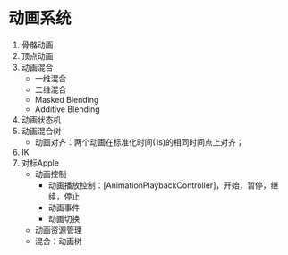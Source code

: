 # 动画系统

1. 骨骼动画
2. 顶点动画
3. 动画混合
   - 一维混合
   - 二维混合
   - Masked Blending
   - Additive Blending
4. 动画状态机
5. 动画混合树
   - 动画对齐：两个动画在标准化时间(1s)的相同时间点上对齐；
6. IK
7. 对标Apple
   - 动画控制
     - 动画播放控制：[AnimationPlaybackController]，开始，暂停，继续，停止
     - 动画事件
     - 动画切换
   - 动画资源管理
   - 混合：动画树